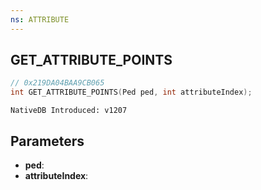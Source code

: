 ```yaml
---
ns: ATTRIBUTE
---
```

## GET_ATTRIBUTE_POINTS

```c
// 0x219DA04BAA9CB065
int GET_ATTRIBUTE_POINTS(Ped ped, int attributeIndex);
```

```
NativeDB Introduced: v1207
```

## Parameters
* **ped**:
* **attributeIndex**:
